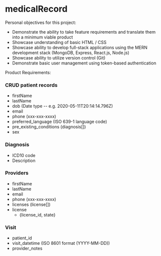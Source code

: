# medicalRecord

Personal objectives for this project:

- Demonstrate the ability to take feature requirements and translate them into a minimum viable product
- Showcase understanding of basic HTML / CSS
- Showcase ability to develop full-stack applications using the MERN development stack (MongoDB, Express, React.js, Node.js)
- Showcase ability to utilize version control (Git)
- Demonstrate basic user management using token-based authentication

Product Requirements:

### CRUD patient records

- firstName
- lastName
- dob (Date type -- e.g. 2020-05-11T20:14:14.796Z)
- email
- phone (xxx-xxx-xxxx)
- preferred_language (ISO 639-1 language code)
- pre_existing_conditions (diagnosis[])
- sex

### Diagnosis

- ICD10 code
- Description

### Providers

- firstName
- lastName
- email
- phone (xxx-xxx-xxxx)
- licenses (license[])
- license
  - {license_id, state}

### Visit

- patient_id
- visit_datetime (ISO 8601 format (YYYY-MM-DD))
- provider_notes
